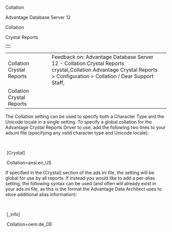 Collation




Advantage Database Server 12  

Collation

Crystal Reports

|  |
| --- |
|  |

|  |  |  |  |  |
| --- | --- | --- | --- | --- |
| Collation  Crystal Reports |  |  | Feedback on: Advantage Database Server 12 - Collation Crystal Reports crystal\_Collation Advantage Crystal Reports > Configuration > Collation / Dear Support Staff, |  |
| Collation  Crystal Reports |  |  |  |  |

The Collation setting can be used to specify both a Character Type and the Unicode locale in a single setting. To specify a global collation for the Advantage Crystal Reports Driver to use, add the following two lines to your ads.ini file (specifying any valid character type and Unicode locale):

 

 [Crystal]

 Collation=ansi:en\_US

If specified in the [Crystal] section of the ads.ini file, the setting will be global for use by all reports. If instead you would like to add a per-alias setting, the following syntax can be used (and often will already exist in your ads.ini file, as this is the format the Advantage Data Architect uses to store additional alias information):

 

 [<YourAliasName>\_info]

 Collation=oem:de\_DE